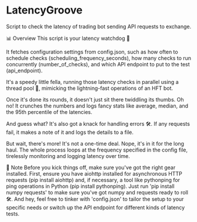 # LatencyGroove
Script to check the latency of trading bot sending API requests to exchange.

📊 Overview
This script is your latency watchdog 🐾

It fetches configuration settings from config.json, such as how often to schedule checks (scheduling_frequency_seconds), how many checks to run concurrently (number_of_checks), and which API endpoint to put to the test (api_endpoint).

It's a speedy little fella, running those latency checks in parallel using a thread pool 🚀, mimicking the lightning-fast operations of an HFT bot.

Once it's done its rounds, it doesn't just sit there twiddling its thumbs. Oh no! It crunches the numbers and logs fancy stats like average, median, and the 95th percentile of the latencies.

And guess what? It's also got a knack for handling errors 🛠️. If any requests fail, it makes a note of it and logs the details to a file.

But wait, there's more! It's not a one-time deal. Nope, it's in it for the long haul. The whole process loops at the frequency specified in the config file, tirelessly monitoring and logging latency over time.

📝 Note
Before you kick things off, make sure you've got the right gear installed. 
First, ensure you have aiohttp installed for asynchronous HTTP requests (pip install aiohttp) and, if necessary, a tool like pythonping for ping operations in Python (pip install pythonping).
Just run 'pip install numpy requests' to make sure you've got numpy and requests ready to roll 🛠️. 
And hey, feel free to tinker with 'config.json' to tailor the setup to your specific needs or switch up the API endpoint for different kinds of latency tests.
